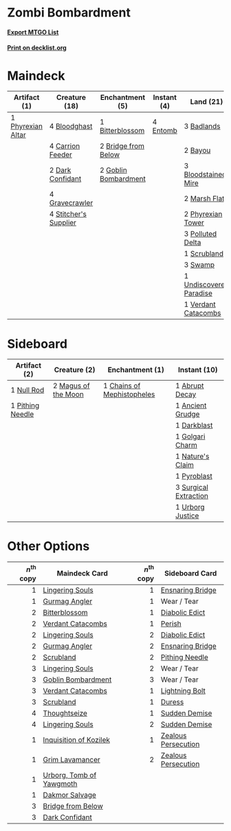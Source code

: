 # Zombi Bombardment

#### [Export MTGO List](../collection/Zombi%20Bombardment/Zombi%20Bombardment.txt)
#### [Print on decklist.org](http://decklist.org/?deckmain=3%09Badlands%0A2%09Bayou%0A1%09Bitterblossom%0A4%09Bloodghast%0A3%09Bloodstained%20Mire%0A2%09Bridge%20from%20Below%0A4%09Cabal%20Therapy%0A4%09Carrion%20Feeder%0A2%09Dark%20Confidant%0A4%09Entomb%0A4%09Faithless%20Looting%0A2%09Goblin%20Bombardment%0A4%09Gravecrawler%0A2%09Marsh%20Flats%0A1%09Phyrexian%20Altar%0A2%09Phyrexian%20Tower%0A3%09Polluted%20Delta%0A1%09Scrubland%0A4%09Stitcher's%20Supplier%0A3%09Swamp%0A3%09Thoughtseize%0A1%09Undiscovered%20Paradise%0A1%09Verdant%20Catacombs&deckside=1%09Abrupt%20Decay%0A1%09Ancient%20Grudge%0A1%09Chains%20of%20Mephistopheles%0A1%09Darkblast%0A1%09Golgari%20Charm%0A2%09Magus%20of%20the%20Moon%0A1%09Nature's%20Claim%0A1%09Null%20Rod%0A1%09Pithing%20Needle%0A1%09Pyroblast%0A3%09Surgical%20Extraction%0A1%09Urborg%20Justice)
# Maindeck

|                                       Artifact (1)                                        |                                         Creature (18)                                          |                                        Enchantment (5)                                        |                                    Instant (4)                                    |                                           Land (21)                                            |                                         Sorcery (11)                                         |
|-------------------------------------------------------------------------------------------|------------------------------------------------------------------------------------------------|-----------------------------------------------------------------------------------------------|-----------------------------------------------------------------------------------|------------------------------------------------------------------------------------------------|----------------------------------------------------------------------------------------------|
|1 [Phyrexian Altar](http://gatherer.wizards.com/Pages/Card/Details.aspx?multiverseid=23226)|4 [Bloodghast](http://gatherer.wizards.com/Pages/Card/Details.aspx?multiverseid=438648)         |1 [Bitterblossom](http://gatherer.wizards.com/Pages/Card/Details.aspx?multiverseid=397701)     |4 [Entomb](http://gatherer.wizards.com/Pages/Card/Details.aspx?multiverseid=270456)|3 [Badlands](http://gatherer.wizards.com/Pages/Card/Details.aspx?multiverseid=382852)           |4 [Cabal Therapy](http://gatherer.wizards.com/Pages/Card/Details.aspx?multiverseid=265166)    |
|                                                                                           |4 [Carrion Feeder](http://gatherer.wizards.com/Pages/Card/Details.aspx?multiverseid=413626)     |2 [Bridge from Below](http://gatherer.wizards.com/Pages/Card/Details.aspx?multiverseid=370353) |                                                                                   |2 [Bayou](http://gatherer.wizards.com/Pages/Card/Details.aspx?multiverseid=382860)              |4 [Faithless Looting](http://gatherer.wizards.com/Pages/Card/Details.aspx?multiverseid=413670)|
|                                                                                           |2 [Dark Confidant](http://gatherer.wizards.com/Pages/Card/Details.aspx?multiverseid=370413)     |2 [Goblin Bombardment](http://gatherer.wizards.com/Pages/Card/Details.aspx?multiverseid=386323)|                                                                                   |3 [Bloodstained Mire](http://gatherer.wizards.com/Pages/Card/Details.aspx?multiverseid=405094)  |3 [Thoughtseize](http://gatherer.wizards.com/Pages/Card/Details.aspx?multiverseid=438676)     |
|                                                                                           |4 [Gravecrawler](http://gatherer.wizards.com/Pages/Card/Details.aspx?multiverseid=409635)       |                                                                                               |                                                                                   |2 [Marsh Flats](http://gatherer.wizards.com/Pages/Card/Details.aspx?multiverseid=426064)        |                                                                                              |
|                                                                                           |4 [Stitcher's Supplier](http://gatherer.wizards.com/Pages/Card/Details.aspx?multiverseid=447257)|                                                                                               |                                                                                   |2 [Phyrexian Tower](http://gatherer.wizards.com/Pages/Card/Details.aspx?multiverseid=10677)     |                                                                                              |
|                                                                                           |                                                                                                |                                                                                               |                                                                                   |3 [Polluted Delta](http://gatherer.wizards.com/Pages/Card/Details.aspx?multiverseid=405104)     |                                                                                              |
|                                                                                           |                                                                                                |                                                                                               |                                                                                   |1 [Scrubland](http://gatherer.wizards.com/Pages/Card/Details.aspx?multiverseid=383083)          |                                                                                              |
|                                                                                           |                                                                                                |                                                                                               |                                                                                   |3 [Swamp](http://gatherer.wizards.com/Pages/Card/Details.aspx?multiverseid=439603)              |                                                                                              |
|                                                                                           |                                                                                                |                                                                                               |                                                                                   |1 [Undiscovered Paradise](http://gatherer.wizards.com/Pages/Card/Details.aspx?multiverseid=3755)|                                                                                              |
|                                                                                           |                                                                                                |                                                                                               |                                                                                   |1 [Verdant Catacombs](http://gatherer.wizards.com/Pages/Card/Details.aspx?multiverseid=426074)  |                                                                                              |


# Sideboard

|                                       Artifact (2)                                        |                                         Creature (2)                                         |                                           Enchantment (1)                                           |                                          Instant (10)                                          |
|-------------------------------------------------------------------------------------------|----------------------------------------------------------------------------------------------|-----------------------------------------------------------------------------------------------------|------------------------------------------------------------------------------------------------|
|1 [Null Rod](http://gatherer.wizards.com/Pages/Card/Details.aspx?multiverseid=383034)      |2 [Magus of the Moon](http://gatherer.wizards.com/Pages/Card/Details.aspx?multiverseid=438704)|1 [Chains of Mephistopheles](http://gatherer.wizards.com/Pages/Card/Details.aspx?multiverseid=159823)|1 [Abrupt Decay](http://gatherer.wizards.com/Pages/Card/Details.aspx?multiverseid=425971)       |
|1 [Pithing Needle](http://gatherer.wizards.com/Pages/Card/Details.aspx?multiverseid=425815)|                                                                                              |                                                                                                     |1 [Ancient Grudge](http://gatherer.wizards.com/Pages/Card/Details.aspx?multiverseid=425913)     |
|                                                                                           |                                                                                              |                                                                                                     |1 [Darkblast](http://gatherer.wizards.com/Pages/Card/Details.aspx?multiverseid=87922)           |
|                                                                                           |                                                                                              |                                                                                                     |1 [Golgari Charm](http://gatherer.wizards.com/Pages/Card/Details.aspx?multiverseid=430396)      |
|                                                                                           |                                                                                              |                                                                                                     |1 [Nature's Claim](http://gatherer.wizards.com/Pages/Card/Details.aspx?multiverseid=438743)     |
|                                                                                           |                                                                                              |                                                                                                     |1 [Pyroblast](http://gatherer.wizards.com/Pages/Card/Details.aspx?multiverseid=159243)          |
|                                                                                           |                                                                                              |                                                                                                     |3 [Surgical Extraction](http://gatherer.wizards.com/Pages/Card/Details.aspx?multiverseid=397706)|
|                                                                                           |                                                                                              |                                                                                                     |1 [Urborg Justice](http://gatherer.wizards.com/Pages/Card/Details.aspx?multiverseid=4472)       |


# Other Options

|*n*<sup>th</sup> copy|                                           Maindeck Card                                           |*n*<sup>th</sup> copy|                                        Sideboard Card                                        |
|--------------------:|---------------------------------------------------------------------------------------------------|--------------------:|----------------------------------------------------------------------------------------------|
|                    1|[Lingering Souls](http://gatherer.wizards.com/Pages/Card/Details.aspx?multiverseid=425837)         |                    1|[Ensnaring Bridge](http://gatherer.wizards.com/Pages/Card/Details.aspx?multiverseid=442213)   |
|                    1|[Gurmag Angler](http://gatherer.wizards.com/Pages/Card/Details.aspx?multiverseid=391850)           |                    1|Wear / Tear                                                                                   |
|                    2|[Bitterblossom](http://gatherer.wizards.com/Pages/Card/Details.aspx?multiverseid=397701)           |                    1|[Diabolic Edict](http://gatherer.wizards.com/Pages/Card/Details.aspx?multiverseid=442074)     |
|                    2|[Verdant Catacombs](http://gatherer.wizards.com/Pages/Card/Details.aspx?multiverseid=426074)       |                    1|[Perish](http://gatherer.wizards.com/Pages/Card/Details.aspx?multiverseid=4676)               |
|                    2|[Lingering Souls](http://gatherer.wizards.com/Pages/Card/Details.aspx?multiverseid=425837)         |                    2|[Diabolic Edict](http://gatherer.wizards.com/Pages/Card/Details.aspx?multiverseid=442074)     |
|                    2|[Gurmag Angler](http://gatherer.wizards.com/Pages/Card/Details.aspx?multiverseid=391850)           |                    2|[Ensnaring Bridge](http://gatherer.wizards.com/Pages/Card/Details.aspx?multiverseid=442213)   |
|                    2|[Scrubland](http://gatherer.wizards.com/Pages/Card/Details.aspx?multiverseid=383083)               |                    2|[Pithing Needle](http://gatherer.wizards.com/Pages/Card/Details.aspx?multiverseid=425815)     |
|                    3|[Lingering Souls](http://gatherer.wizards.com/Pages/Card/Details.aspx?multiverseid=425837)         |                    2|Wear / Tear                                                                                   |
|                    3|[Goblin Bombardment](http://gatherer.wizards.com/Pages/Card/Details.aspx?multiverseid=386323)      |                    3|Wear / Tear                                                                                   |
|                    3|[Verdant Catacombs](http://gatherer.wizards.com/Pages/Card/Details.aspx?multiverseid=426074)       |                    1|[Lightning Bolt](http://gatherer.wizards.com/Pages/Card/Details.aspx?multiverseid=234704)     |
|                    3|[Scrubland](http://gatherer.wizards.com/Pages/Card/Details.aspx?multiverseid=383083)               |                    1|[Duress](http://gatherer.wizards.com/Pages/Card/Details.aspx?multiverseid=270465)             |
|                    4|[Thoughtseize](http://gatherer.wizards.com/Pages/Card/Details.aspx?multiverseid=438676)            |                    1|[Sudden Demise](http://gatherer.wizards.com/Pages/Card/Details.aspx?multiverseid=376528)      |
|                    4|[Lingering Souls](http://gatherer.wizards.com/Pages/Card/Details.aspx?multiverseid=425837)         |                    2|[Sudden Demise](http://gatherer.wizards.com/Pages/Card/Details.aspx?multiverseid=376528)      |
|                    1|[Inquisition of Kozilek](http://gatherer.wizards.com/Pages/Card/Details.aspx?multiverseid=425900)  |                    1|[Zealous Persecution](http://gatherer.wizards.com/Pages/Card/Details.aspx?multiverseid=413755)|
|                    1|[Grim Lavamancer](http://gatherer.wizards.com/Pages/Card/Details.aspx?multiverseid=234706)         |                    2|[Zealous Persecution](http://gatherer.wizards.com/Pages/Card/Details.aspx?multiverseid=413755)|
|                    1|[Urborg, Tomb of Yawgmoth](http://gatherer.wizards.com/Pages/Card/Details.aspx?multiverseid=287330)|                     |                                                                                              |
|                    1|[Dakmor Salvage](http://gatherer.wizards.com/Pages/Card/Details.aspx?multiverseid=370456)          |                     |                                                                                              |
|                    3|[Bridge from Below](http://gatherer.wizards.com/Pages/Card/Details.aspx?multiverseid=370353)       |                     |                                                                                              |
|                    3|[Dark Confidant](http://gatherer.wizards.com/Pages/Card/Details.aspx?multiverseid=370413)          |                     |                                                                                              |

